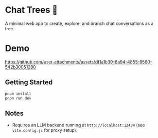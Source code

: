 # Chat Trees 🌳

A minimal web app to create, explore, and branch chat conversations as a tree.

# Demo

https://github.com/user-attachments/assets/df1a1b39-8a94-4855-9560-542b30051380

## Getting Started

```bash
pnpm install
pnpm run dev
```

## Notes
- Requires an LLM backend running at `http://localhost:12434` (see `vite.config.js` for proxy setup).
